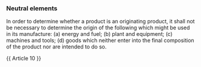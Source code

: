 ### Neutral elements

In order to determine whether a product is an originating product, it shall not be necessary to determine the origin of the following which might be used in its manufacture:
(a)	energy and fuel;
(b)	plant and equipment;
(c)	machines and tools;
(d)	goods which neither enter into the final composition of the product nor are intended to do so.

{{ Article 10 }}
